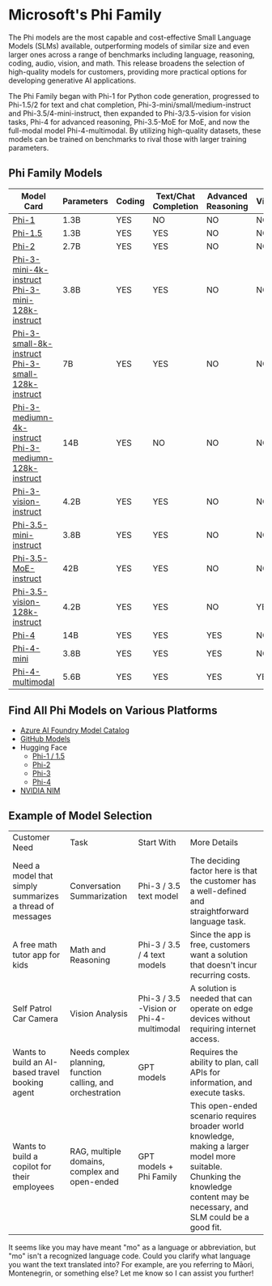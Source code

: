 <!--
CO_OP_TRANSLATOR_METADATA:
{
  "original_hash": "74e5ca25b3b85ae0878cdd1f3a9fa8b7",
  "translation_date": "2025-04-04T11:49:10+00:00",
  "source_file": "md\\01.Introduction\\01\\01.PhiFamily.md",
  "language_code": "mo"
}
-->
# Microsoft's Phi Family

The Phi models are the most capable and cost-effective Small Language Models (SLMs) available, outperforming models of similar size and even larger ones across a range of benchmarks including language, reasoning, coding, audio, vision, and math. This release broadens the selection of high-quality models for customers, providing more practical options for developing generative AI applications.

The Phi Family began with Phi-1 for Python code generation, progressed to Phi-1.5/2 for text and chat completion, Phi-3-mini/small/medium-instruct and Phi-3.5/4-mini-instruct, then expanded to Phi-3/3.5-vision for vision tasks, Phi-4 for advanced reasoning, Phi-3.5-MoE for MoE, and now the full-modal model Phi-4-multimodal. By utilizing high-quality datasets, these models can be trained on benchmarks to rival those with larger training parameters.

## Phi Family Models

<div style="font-size:8px">

| Model Card | Parameters | Coding | Text/Chat Completion | Advanced Reasoning | Vision | Audio | MoE |
| - | - | - | - | - | - | - | - |
| [Phi-1](https://huggingface.co/microsoft/phi-1) | 1.3B | YES | NO | NO | NO | NO | NO |
| [Phi-1.5](https://huggingface.co/microsoft/phi-1_5) | 1.3B | YES | YES | NO | NO | NO | NO |
| [Phi-2](https://huggingface.co/microsoft/phi-1_5) | 2.7B | YES | YES | NO | NO | NO | NO |
| [Phi-3-mini-4k-instruct](https://huggingface.co/microsoft/Phi-3-mini-4k-instruct)<br/>[Phi-3-mini-128k-instruct](https://huggingface.co/microsoft/Phi-3-mini-128k-instruct) | 3.8B | YES | YES | NO | NO | NO | NO |
| [Phi-3-small-8k-instruct](https://huggingface.co/microsoft/Phi-3-small-8k-instruct)<br/>[Phi-3-small-128k-instruct](https://huggingface.co/microsoft/Phi-3-small-128k-instruct)<br/> | 7B | YES | YES | NO | NO | NO | NO |
| [Phi-3-mediumn-4k-instruct](https://huggingface.co/microsoft/Phi-3-medium-4k-instruct)<br>[Phi-3-mediumn-128k-instruct](https://huggingface.co/microsoft/Phi-3-medium-128k-instruct) | 14B | YES | NO | NO | NO | NO | NO |
| [Phi-3-vision-instruct](https://huggingface.co/microsoft/Phi-3-vision-128k-instruct) | 4.2B | YES | YES | NO | NO | NO | NO |
| [Phi-3.5-mini-instruct](https://huggingface.co/microsoft/Phi-3.5-mini-instruct) | 3.8B | YES | YES | NO | NO | NO | NO |
| [Phi-3.5-MoE-instruct](https://huggingface.co/microsoft/Phi-3.5-MoE-instruct) | 42B | YES | YES | NO | NO | NO | YES |
| [Phi-3.5-vision-128k-instruct](https://huggingface.co/microsoft/Phi-3.5-vision-instruct) | 4.2B | YES | YES | NO | YES | NO | NO |
| [Phi-4](https://huggingface.co/microsoft/phi-4) | 14B | YES | YES | YES | NO | NO | NO |
| [Phi-4-mini](../../../../../md/01.Introduction/01) | 3.8B | YES | YES | YES | NO | NO | NO |
| [Phi-4-multimodal](../../../../../md/01.Introduction/01) | 5.6B | YES | YES | YES | YES | YES | NO |

</div>

## **Find All Phi Models on Various Platforms**

- [Azure AI Foundry Model Catalog](https://ai.azure.com/explore/models?selectedCollection=phi)
- [GitHub Models](https://github.com/marketplace?query=Phi&type=models)
- Hugging Face
  - [Phi-1 / 1.5](https://huggingface.co/collections/microsoft/phi-1-6626e29134744e94e222d572)
  - [Phi-2](https://huggingface.co/microsoft/phi-2)
  - [Phi-3](https://huggingface.co/collections/microsoft/phi-3-6626e15e9585a200d2d761e3)
  - [Phi-4](https://huggingface.co/collections/microsoft/phi-4-677e9380e514feb5577a40e4)
- [NVIDIA NIM](https://build.nvidia.com/search?q=Phi)

## Example of Model Selection

| | | | |
|-|-|-|-|
| Customer Need | Task | Start With | More Details |
| Need a model that simply summarizes a thread of messages | Conversation Summarization | Phi-3 / 3.5 text model | The deciding factor here is that the customer has a well-defined and straightforward language task. |
| A free math tutor app for kids | Math and Reasoning | Phi-3 / 3.5 / 4 text models | Since the app is free, customers want a solution that doesn't incur recurring costs. |
| Self Patrol Car Camera | Vision Analysis | Phi-3 / 3.5 -Vision or Phi-4-multimodal | A solution is needed that can operate on edge devices without requiring internet access. |
| Wants to build an AI-based travel booking agent | Needs complex planning, function calling, and orchestration | GPT models | Requires the ability to plan, call APIs for information, and execute tasks. |
| Wants to build a copilot for their employees | RAG, multiple domains, complex and open-ended | GPT models + Phi Family | This open-ended scenario requires broader world knowledge, making a larger model more suitable. Chunking the knowledge content may be necessary, and SLM could be a good fit. |

It seems like you may have meant "mo" as a language or abbreviation, but "mo" isn't a recognized language code. Could you clarify what language you want the text translated into? For example, are you referring to Māori, Montenegrin, or something else? Let me know so I can assist you further!